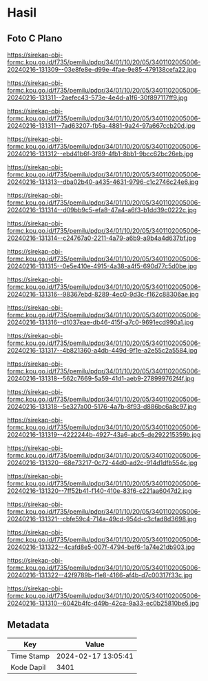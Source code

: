 # Hasil

## Foto C Plano

https://sirekap-obj-formc.kpu.go.id/f735/pemilu/pdpr/34/01/10/20/05/3401102005006-20240216-131309--03e8fe8e-d99e-4fae-9e85-479138cefa22.jpg

https://sirekap-obj-formc.kpu.go.id/f735/pemilu/pdpr/34/01/10/20/05/3401102005006-20240216-131311--2aefec43-573e-4e4d-a1f6-30f897117ff9.jpg

https://sirekap-obj-formc.kpu.go.id/f735/pemilu/pdpr/34/01/10/20/05/3401102005006-20240216-131311--7ad63207-fb5a-4881-9a24-97a667ccb20d.jpg

https://sirekap-obj-formc.kpu.go.id/f735/pemilu/pdpr/34/01/10/20/05/3401102005006-20240216-131312--ebd41b6f-3f89-4fb1-8bb1-9bcc62bc26eb.jpg

https://sirekap-obj-formc.kpu.go.id/f735/pemilu/pdpr/34/01/10/20/05/3401102005006-20240216-131313--dba02b40-a435-4631-9796-c1c2746c24e6.jpg

https://sirekap-obj-formc.kpu.go.id/f735/pemilu/pdpr/34/01/10/20/05/3401102005006-20240216-131314--d09bb9c5-efa8-47a4-a6f3-b1dd39c0222c.jpg

https://sirekap-obj-formc.kpu.go.id/f735/pemilu/pdpr/34/01/10/20/05/3401102005006-20240216-131314--c24767a0-2211-4a79-a6b9-a9b4a4d637bf.jpg

https://sirekap-obj-formc.kpu.go.id/f735/pemilu/pdpr/34/01/10/20/05/3401102005006-20240216-131315--0e5e410e-4915-4a38-a4f5-690d77c5d0be.jpg

https://sirekap-obj-formc.kpu.go.id/f735/pemilu/pdpr/34/01/10/20/05/3401102005006-20240216-131316--98367ebd-8289-4ec0-9d3c-f162c88306ae.jpg

https://sirekap-obj-formc.kpu.go.id/f735/pemilu/pdpr/34/01/10/20/05/3401102005006-20240216-131316--d1037eae-db46-415f-a7c0-9691ecd990a1.jpg

https://sirekap-obj-formc.kpu.go.id/f735/pemilu/pdpr/34/01/10/20/05/3401102005006-20240216-131317--4b821360-a4db-449d-9f1e-a2e55c2a5584.jpg

https://sirekap-obj-formc.kpu.go.id/f735/pemilu/pdpr/34/01/10/20/05/3401102005006-20240216-131318--562c7669-5a59-41d1-aeb9-278999762f4f.jpg

https://sirekap-obj-formc.kpu.go.id/f735/pemilu/pdpr/34/01/10/20/05/3401102005006-20240216-131318--5e327a00-5176-4a7b-8f93-d886bc6a8c97.jpg

https://sirekap-obj-formc.kpu.go.id/f735/pemilu/pdpr/34/01/10/20/05/3401102005006-20240216-131319--4222244b-4927-43a6-abc5-de292215359b.jpg

https://sirekap-obj-formc.kpu.go.id/f735/pemilu/pdpr/34/01/10/20/05/3401102005006-20240216-131320--68e73217-0c72-44d0-ad2c-914d1dfb554c.jpg

https://sirekap-obj-formc.kpu.go.id/f735/pemilu/pdpr/34/01/10/20/05/3401102005006-20240216-131320--7ff52b41-f140-410e-83f6-c221aa6047d2.jpg

https://sirekap-obj-formc.kpu.go.id/f735/pemilu/pdpr/34/01/10/20/05/3401102005006-20240216-131321--cbfe59c4-714a-49cd-954d-c3cfad8d3698.jpg

https://sirekap-obj-formc.kpu.go.id/f735/pemilu/pdpr/34/01/10/20/05/3401102005006-20240216-131322--4cafd8e5-007f-4794-bef6-1a74e21db903.jpg

https://sirekap-obj-formc.kpu.go.id/f735/pemilu/pdpr/34/01/10/20/05/3401102005006-20240216-131322--42f9789b-f1e8-4166-af4b-d7c00317f33c.jpg

https://sirekap-obj-formc.kpu.go.id/f735/pemilu/pdpr/34/01/10/20/05/3401102005006-20240216-131310--6042b4fc-d49b-42ca-9a33-ec0b25810be5.jpg


## Metadata

| Key        | Value               |
| ---------- | ------------------- |
| Time Stamp | 2024-02-17 13:05:41 |
| Kode Dapil | 3401                |



